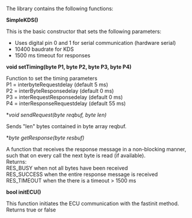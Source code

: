 The library contains the following functions:

**SimpleKDS()**

This is the basic constructor that sets the following parameters:<br />
- Uses digital pin 0 and 1 for serial communication (hardware serial)<br />
- 10400 baudrate for KDS<br />
- 1500 ms timeout for responses<br />

**void setTiming(byte P1, byte P2, byte P3, byte P4)**

Function to set the timing parameters<br />
P1 = interbyteRequestdelay (default 5 ms)<br />
P2 = interByteResponsedelay (default 0 ms)<br />
P3 = interRequestResponsedelay (default 0 ms)<br />
P4 = interResponseRequestdelay (default 55 ms)<br />

**void sendRequest(byte *reqbuf, byte len)**

Sends "len" bytes contained in byte array reqbuf.

**byte getResponse(byte *resbuf)**

A function that receives the response message in a non-blocking manner, such that on every call the next byte is read (if available).<br />
Returns:<br />
RES_BUSY when not all bytes have been received <br />
RES_SUCCESS when the entire response message is received<br />
RES_TIMEOUT when the there is a timeout > 1500 ms<br />

**bool initECU()**

This function initiates the ECU communication with the fastinit method. Returns true or false<br />
	
